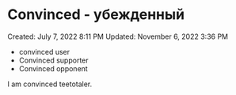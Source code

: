 # Convinced - убежденный

Created: July 7, 2022 8:11 PM
Updated: November 6, 2022 3:36 PM

- convinced user
- Convinced supporter
- Convinced opponent

I am convinced teetotaler.